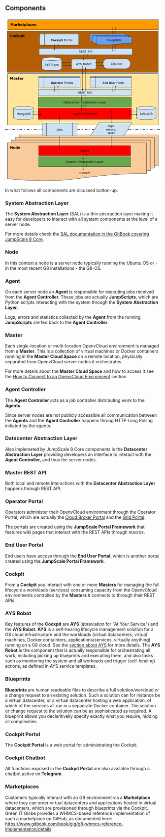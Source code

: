 ## Components

![](system-architecture.png)

In what follows all components are dicussed botton-up.


### System Abstraction Layer

The **System Abstraction Layer** (SAL) is a thin abstraction layer making it easy for developers to interact with all system components at the level of a server node.

For more details check the [SAL documentation in the GitBook covering JumpScale 8 Core](https://gig.gitbooks.io/jumpscale-core8/content/SAL/SAL.html).


### Node

In this context a node is a server node typically running the Ubuntu OS or - in the most recent G8 installations - the G8-OS.


### Agent

On each server node an **Agent** is responsible for executing jobs received from the **Agent Controller**. These jobs are actually **JumpScripts**, which are Python scripts interacting with the system through the **System Abstraction Layer**.

Logs, errors and statistics collected by the **Agent**  from the running **JumpScripts** are fed back to the **Agent Controller**.


### Master

Each single-location or multi-location OpenvCloud environment is managed from a **Master**. This is a collection of virtual machines or Docker containers running in the **Master Cloud Space** on a remote location, physically separated from OpenvCloud server nodes it orchestrates.

For more details about the **Master Cloud Space** and how to access it see the [How to Connect to an OpenvCloud Environment](../Sysadmin/Connect/connect.md) section.


### Agent Controller

The **Agent Controller** acts as a job controller distributing work to the **Agents**.

Since server nodes are not publicly accessible all communication between the **Agents** and the **Agent Controller** happens throug HTTP Long Polling initiated by the agents.


### Datacenter Abstraction Layer

Also implemeted by JumpScale 8 Core components is the **Datacenter Abstraction Layer** providing developers an interface to interact with the **Agent Controller**, and thus the server nodes.


### Master REST API

Both local and remote interactions with the **Datacenter Abstraction Layer** happens through REST API.


### Operator Portal

Operators administer their OpenvCloud environment through the Operator Portal, which are actually the [Cloud Broker Portal](../CloudBrokerPortal/CloudBrokerPortal.md) and the [Grid Portal](../GridPortal/GridPortal.md).

The portals are created using the **JumpScale Portal Framework** that features wiki pages that interact with the REST APIs through macros.


### End User Portal

End users have access through the **End User Portal**, which is another portal created using the **JumpScale Portal Framework**.


### Cockpit

From a **Cockpit** you interact with one or more **Masters** for managing the full lifecycle a workloads (services) consuming capacity from the OpenvCloud environments controlled by the **Masters** it connects to through their REST APIs.


### AYS Robot

Key features of the **Cockpit** are **AYS** (abreviation for "At Your Service") and the **AYS Robot**. **AYS** is a self-healing lifecycle management solution for a G8 cloud infrastructure and the workloads (virtual datacenters, virtual machines, Docker containters, applications/services, virtually anything) running on a G8 cloud. See the [section about AYS](../AtYourService/AtYourServiceIntro.md) for more details. The **AYS Robot** is the component that is actually responsible for orchestrating all work, including picking up blueprints and executing them, and also tasks such as monitoring the system and all workoads and trigger (self-healing) actions, as defined in AYS service templates.


### Blueprints

**Blueprints** are human readeable files to describe a full solution/workload or a change request to an existing solution. Such a solution can for instance be a virtual datacenter, or a virtual datacenter hosting a web application, of which of the services all run in a sepaerate Docker container. The solution or change request to the solution can be as sophisticated as required. A blueprint allows you declaritivelly specify exactly what you require, hidding all complexities.


### Cockpit Portal

The **Cockpit Portal** is a web portal for administrating the Cockpit.  


### Cockpit Chatbot

All functions exposed in the **Cockpit Portal** are also available through a chatbot active on **Telegram**.


### Marketplaces

Customers typically interact with an G8 environment via a **Marketplace** where they can order virtual datacenters and applications hosted in virtual datacenters, which are provisioned through blueprints via the Cockpit. Green IT Globe provides a WHMCS-based reference implementation of such a marketplace on GitHub, as documented here: https://www.gitbook.com/book/gig/g8-whmcs-reference-implementation/details
